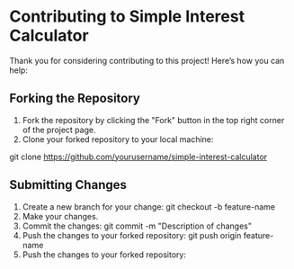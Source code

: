 # Contributing to Simple Interest Calculator

Thank you for considering contributing to this project! Here’s how you can help:

## Forking the Repository

1. Fork the repository by clicking the "Fork" button in the top right corner of the project page.
2. Clone your forked repository to your local machine:
   
  git clone https://github.com/yourusername/simple-interest-calculator

## Submitting Changes

1. Create a new branch for your change:
git checkout -b feature-name
2. Make your changes.
3. Commit the changes:
git commit -m "Description of changes"
4. Push the changes to your forked repository:
git push origin feature-name
5. Push the changes to your forked repository:
